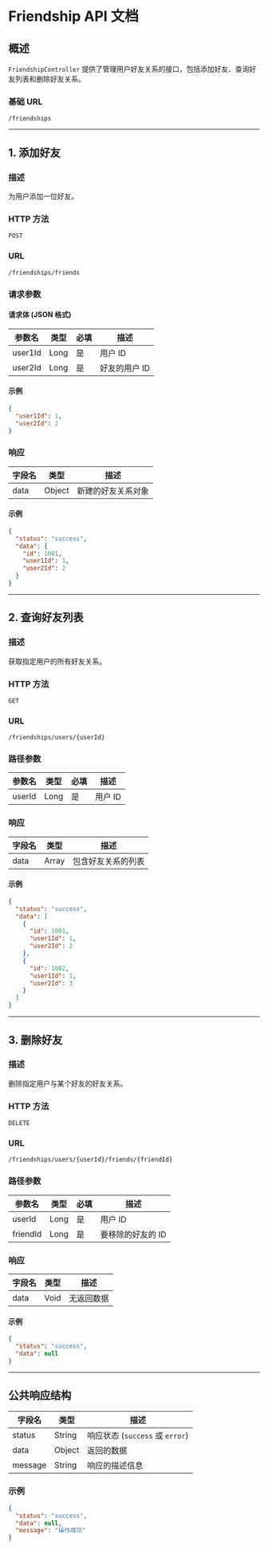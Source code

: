 # Friendship API 文档

## 概述
`FriendshipController` 提供了管理用户好友关系的接口，包括添加好友、查询好友列表和删除好友关系。

### 基础 URL
```
/friendships
```

---

## 1. 添加好友

### 描述
为用户添加一位好友。

### HTTP 方法
`POST`

### URL
```
/friendships/friends
```

### 请求参数

#### 请求体 (JSON 格式)
| 参数名         | 类型   | 必填 | 描述                 |
| -------------- | ------ | ---- | -------------------- |
| user1Id        | Long   | 是   | 用户 ID             |
| user2Id        | Long   | 是   | 好友的用户 ID       |

#### 示例
```json
{
  "user1Id": 1,
  "user2Id": 2
}
```

### 响应
| 字段名         | 类型   | 描述                       |
| -------------- | ------ | -------------------------- |
| data           | Object | 新建的好友关系对象         |

#### 示例
```json
{
  "status": "success",
  "data": {
    "id": 1001,
    "user1Id": 1,
    "user2Id": 2
  }
}
```

---

## 2. 查询好友列表

### 描述
获取指定用户的所有好友关系。

### HTTP 方法
`GET`

### URL
```
/friendships/users/{userId}
```

### 路径参数
| 参数名 | 类型   | 必填 | 描述       |
| ------ | ------ | ---- | ---------- |
| userId | Long   | 是   | 用户 ID    |

### 响应
| 字段名         | 类型   | 描述                       |
| -------------- | ------ | -------------------------- |
| data           | Array  | 包含好友关系的列表         |

#### 示例
```json
{
  "status": "success",
  "data": [
    {
      "id": 1001,
      "user1Id": 1,
      "user2Id": 2
    },
    {
      "id": 1002,
      "user1Id": 1,
      "user2Id": 3
    }
  ]
}
```

---

## 3. 删除好友

### 描述
删除指定用户与某个好友的好友关系。

### HTTP 方法
`DELETE`

### URL
```
/friendships/users/{userId}/friends/{friendId}
```

### 路径参数
| 参数名   | 类型   | 必填 | 描述               |
| -------- | ------ | ---- | ------------------ |
| userId   | Long   | 是   | 用户 ID           |
| friendId | Long   | 是   | 要移除的好友的 ID |

### 响应
| 字段名         | 类型   | 描述                 |
| -------------- | ------ | -------------------- |
| data           | Void   | 无返回数据           |

#### 示例
```json
{
  "status": "success",
  "data": null
}
```

---

## 公共响应结构

| 字段名         | 类型     | 描述                 |
| -------------- | -------- | -------------------- |
| status         | String   | 响应状态 (`success` 或 `error`) |
| data           | Object   | 返回的数据           |
| message        | String   | 响应的描述信息       |

### 示例
```json
{
  "status": "success",
  "data": null,
  "message": "操作成功"
}
```